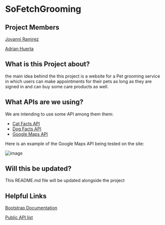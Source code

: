 # SoFetchGrooming

## Project Members
[Jovanni Ramirez](https://github.com/JovanniRamirez)

[Adrian Huerta](https://github.com/Azael-Hue)

## What is this Project about?
the main idea behind the this project is a website for a Pet grooming service in which users can make appointments for their pets as long as they are signed in and can buy some care products as well.

## What APIs are we using?
We are intending to use some API among them them:
 - [Cat Facts API](https://alexwohlbruck.github.io/cat-facts/)
 - [Dog Facts API](https://dukengn.github.io/Dog-facts-API/)
 - [Google Maps API](https://developers.google.com/maps/documentation/embed/get-started)

Here is an example of the Google Maps API being tested on the site:

![image](https://github.com/user-attachments/assets/2a152e6e-d6db-4cfe-a1e0-0924d8c49e78)

## Will this be updated?
This README.md file will be updated alongside the project

## Helpful Links
[Bootstrap Documentation](https://getbootstrap.com/docs/4.1/getting-started/introduction/)

[Public API list](https://github.com/public-apis/public-apis)
